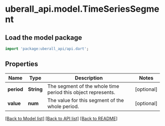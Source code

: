 # uberall_api.model.TimeSeriesSegment

## Load the model package
```dart
import 'package:uberall_api/api.dart';
```

## Properties
Name | Type | Description | Notes
------------ | ------------- | ------------- | -------------
**period** | **String** | The segment of the whole time period this object represents. | [optional] 
**value** | **num** | The value for this segment of the whole period. | [optional] 

[[Back to Model list]](../README.md#documentation-for-models) [[Back to API list]](../README.md#documentation-for-api-endpoints) [[Back to README]](../README.md)


